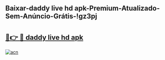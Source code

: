 
## Baixar-daddy live hd apk-Premium-Atualizado-Sem-Anúncio-Grátis-!gz3pj

# <h2><a href="https://andorid.site?title=daddy_live_hd_apk&ref=27">🔗👉 🔴 daddy live hd apk</a></h2>

[![acn](https://github.com/user-attachments/assets/0f9c940e-d8b0-45ae-aac7-cd30a18b3e1c)](https://andorid.site?title=daddy_live_hd_apk&ref=27)

